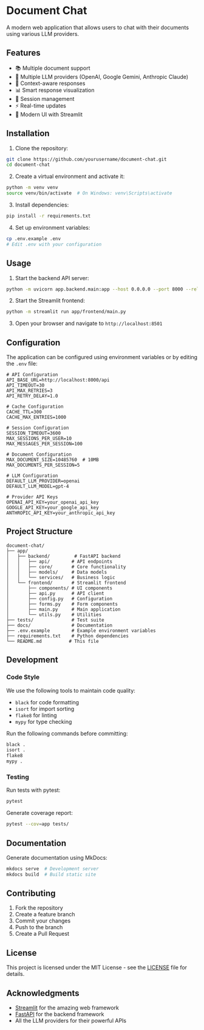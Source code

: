# Document Chat

A modern web application that allows users to chat with their documents using various LLM providers.

## Features

- 📚 Multiple document support
- 🤖 Multiple LLM providers (OpenAI, Google Gemini, Anthropic Claude)
- 💬 Context-aware responses
- 📊 Smart response visualization
- 🔄 Session management
- ⚡ Real-time updates
- 🎨 Modern UI with Streamlit

## Installation

1. Clone the repository:

```bash
git clone https://github.com/yourusername/document-chat.git
cd document-chat
```

2. Create a virtual environment and activate it:

```bash
python -m venv venv
source venv/bin/activate  # On Windows: venv\Scripts\activate
```

3. Install dependencies:

```bash
pip install -r requirements.txt
```

4. Set up environment variables:

```bash
cp .env.example .env
# Edit .env with your configuration
```

## Usage

1. Start the backend API server:

```bash
python -m uvicorn app.backend.main:app --host 0.0.0.0 --port 8000 --reload
```

2. Start the Streamlit frontend:

```bash
python -m streamlit run app/frontend/main.py
```

3. Open your browser and navigate to `http://localhost:8501`

## Configuration

The application can be configured using environment variables or by editing the `.env` file:

```env
# API Configuration
API_BASE_URL=http://localhost:8000/api
API_TIMEOUT=30
API_MAX_RETRIES=3
API_RETRY_DELAY=1.0

# Cache Configuration
CACHE_TTL=300
CACHE_MAX_ENTRIES=1000

# Session Configuration
SESSION_TIMEOUT=3600
MAX_SESSIONS_PER_USER=10
MAX_MESSAGES_PER_SESSION=100

# Document Configuration
MAX_DOCUMENT_SIZE=10485760  # 10MB
MAX_DOCUMENTS_PER_SESSION=5

# LLM Configuration
DEFAULT_LLM_PROVIDER=openai
DEFAULT_LLM_MODEL=gpt-4

# Provider API Keys
OPENAI_API_KEY=your_openai_api_key
GOOGLE_API_KEY=your_google_api_key
ANTHROPIC_API_KEY=your_anthropic_api_key
```

## Project Structure

```
document-chat/
├── app/
│   ├── backend/         # FastAPI backend
│   │   ├── api/        # API endpoints
│   │   ├── core/       # Core functionality
│   │   ├── models/     # Data models
│   │   └── services/   # Business logic
│   └── frontend/       # Streamlit frontend
│       ├── components/ # UI components
│       ├── api.py      # API client
│       ├── config.py   # Configuration
│       ├── forms.py    # Form components
│       ├── main.py     # Main application
│       └── utils.py    # Utilities
├── tests/              # Test suite
├── docs/               # Documentation
├── .env.example        # Example environment variables
├── requirements.txt    # Python dependencies
└── README.md          # This file
```

## Development

### Code Style

We use the following tools to maintain code quality:

- `black` for code formatting
- `isort` for import sorting
- `flake8` for linting
- `mypy` for type checking

Run the following commands before committing:

```bash
black .
isort .
flake8
mypy .
```

### Testing

Run tests with pytest:

```bash
pytest
```

Generate coverage report:

```bash
pytest --cov=app tests/
```

## Documentation

Generate documentation using MkDocs:

```bash
mkdocs serve  # Development server
mkdocs build  # Build static site
```

## Contributing

1. Fork the repository
2. Create a feature branch
3. Commit your changes
4. Push to the branch
5. Create a Pull Request

## License

This project is licensed under the MIT License - see the [LICENSE](LICENSE) file for details.

## Acknowledgments

- [Streamlit](https://streamlit.io/) for the amazing web framework
- [FastAPI](https://fastapi.tiangolo.com/) for the backend framework
- All the LLM providers for their powerful APIs
